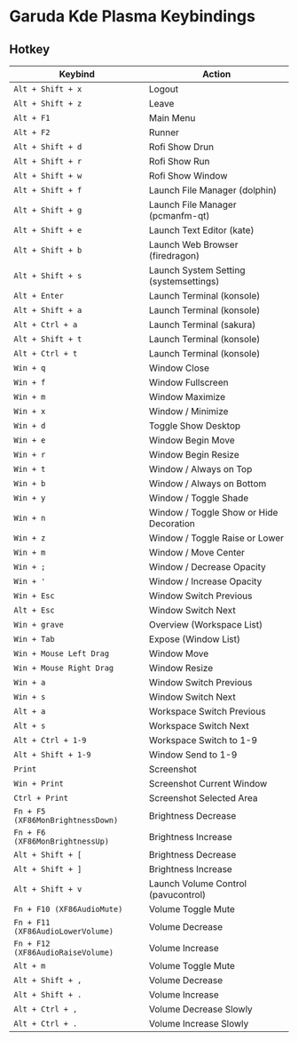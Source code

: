 

# Garuda Kde Plasma Keybindings


## Hotkey

| Keybind |	Action |
| ------- | ------ |
| `Alt + Shift + x` | Logout |
| `Alt + Shift + z` | Leave |
| `Alt + F1` | Main Menu |
| `Alt + F2` | Runner |
| `Alt + Shift + d` | Rofi Show Drun |
| `Alt + Shift + r` | Rofi Show Run |
| `Alt + Shift + w` | Rofi Show Window |
| `Alt + Shift + f` | Launch File Manager (dolphin) |
| `Alt + Shift + g` | Launch File Manager (pcmanfm-qt) |
| `Alt + Shift + e` | Launch Text Editor (kate) |
| `Alt + Shift + b` | Launch Web Browser (firedragon) |
| `Alt + Shift + s` | Launch System Setting (systemsettings) |
| `Alt + Enter` | Launch Terminal (konsole) |
| `Alt + Shift + a` | Launch Terminal (konsole) |
| `Alt + Ctrl + a` | Launch Terminal (sakura) |
| `Alt + Shift + t` | Launch Terminal (konsole) |
| `Alt + Ctrl + t` | Launch Terminal (konsole) |
| `Win + q` | Window Close |
| `Win + f` | Window Fullscreen |
| `Win + m` | Window Maximize |
| `Win + x` | Window / Minimize |
| `Win + d` | Toggle Show Desktop |
| `Win + e` | Window Begin Move |
| `Win + r` | Window Begin Resize |
| `Win + t` | Window / Always on Top |
| `Win + b` | Window / Always on Bottom |
| `Win + y` | Window / Toggle Shade |
| `Win + n` | Window / Toggle Show or Hide Decoration |
| `Win + z` | Window / Toggle Raise or Lower |
| `Win + m` | Window / Move Center |
| `Win + ;` | Window / Decrease Opacity |
| `Win + '` | Window / Increase Opacity |
| `Win + Esc` | Window Switch Previous |
| `Alt + Esc` | Window Switch Next |
| `Win + grave` | Overview (Workspace List) |
| `Win + Tab` | Expose (Window List) |
| `Win + Mouse Left Drag` | Window Move |
| `Win + Mouse Right Drag` | Window Resize |
| `Win + a` | Window Switch Previous |
| `Win + s` | Window Switch Next |
| `Alt + a` | Workspace Switch Previous |
| `Alt + s` | Workspace Switch Next |
| `Alt + Ctrl + 1-9` | Workspace Switch to 1-9 |
| `Alt + Shift + 1-9` | Window Send to 1-9 |
| `Print` | Screenshot |
| `Win + Print` | Screenshot Current Window |
| `Ctrl + Print` | Screenshot Selected Area |
| `Fn + F5 (XF86MonBrightnessDown)` | Brightness Decrease |
| `Fn + F6 (XF86MonBrightnessUp)` | Brightness Increase |
| `Alt + Shift + [` | Brightness Decrease |
| `Alt + Shift + ]` | Brightness Increase |
| `Alt + Shift + v` | Launch Volume Control (pavucontrol) |
| `Fn + F10 (XF86AudioMute)` | Volume Toggle Mute |
| `Fn + F11 (XF86AudioLowerVolume)` | Volume Decrease |
| `Fn + F12 (XF86AudioRaiseVolume)` | Volume Increase |
| `Alt + m` | Volume Toggle Mute |
| `Alt + Shift + ,` | Volume Decrease |
| `Alt + Shift + .` | Volume Increase |
| `Alt + Ctrl + ,` | Volume Decrease Slowly |
| `Alt + Ctrl + .` | Volume Increase Slowly |
